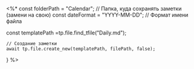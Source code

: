 <%*
const folderPath = "Calendar"; // Папка, куда сохранять заметки (замени на свою)
const dateFormat = "YYYY-MM-DD"; // Формат имени файла

const templatePath =tp.file.find_tfile("Daily.md");

    // Создание заметки
    await tp.file.create_new(templatePath, filePath, false);
}
%>
